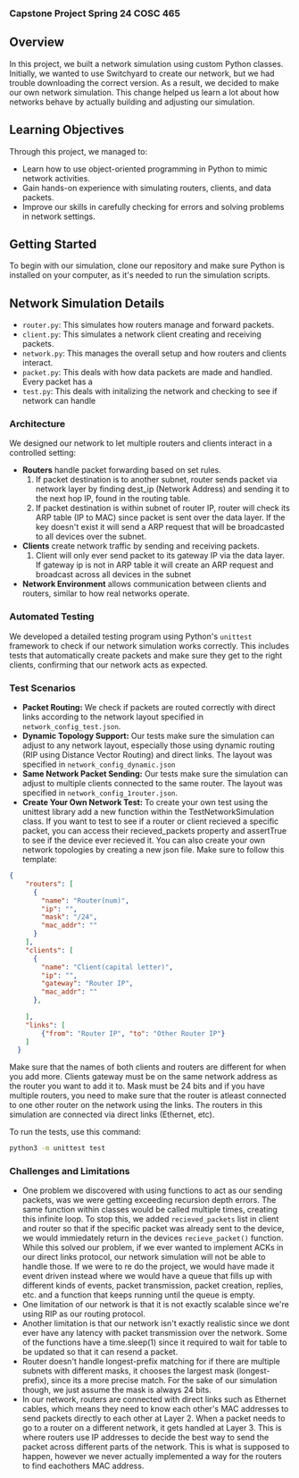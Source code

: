 ### Capstone Project Spring 24 COSC 465

## Overview
In this project, we built a network simulation using custom Python classes. Initially, we wanted to use Switchyard to create our network, but we had trouble downloading the correct version. As a result, we decided to make our own network simulation. This change helped us learn a lot about how networks behave by actually building and adjusting our simulation.

## Learning Objectives
Through this project, we managed to:
* Learn how to use object-oriented programming in Python to mimic network activities.
* Gain hands-on experience with simulating routers, clients, and data packets.
* Improve our skills in carefully checking for errors and solving problems in network settings.

## Getting Started
To begin with our simulation, clone our repository and make sure Python is installed on your computer, as it's needed to run the simulation scripts.

## Network Simulation Details
- `router.py`: This simulates how routers manage and forward packets.
- `client.py`: This simulates a network client creating and receiving packets.
- `network.py`: This manages the overall setup and how routers and clients interact.
- `packet.py`: This deals with how data packets are made and handled. Every packet has a
- `test.py`: This deals with initalizing the network and checking to see if network can handle 

### Architecture
We designed our network to let multiple routers and clients interact in a controlled setting:
- **Routers** handle packet forwarding based on set rules.
    1. If packet destination is to another subnet, router sends packet via network layer by finding dest_ip (Network Address) and sending it to the next hop IP, found in the routing table. 
    2. If packet destination is within subnet of router IP, router will check its ARP table (IP to MAC) since packet is sent over the data layer. If the key doesn't exist it will send a ARP request that will be broadcasted to all devices over the subnet. 
- **Clients** create network traffic by sending and receiving packets.
    1. Client will only ever send packet to its gateway IP via the data layer. If gateway ip is not in ARP table it will create an ARP request and broadcast across all devices in the subnet
- **Network Environment** allows communication between clients and routers, similar to how real networks operate.

### Automated Testing
We developed a detailed testing program using Python's `unittest` framework to check if our network simulation works correctly. This includes tests that automatically create packets and make sure they get to the right clients, confirming that our network acts as expected. 

### Test Scenarios
- **Packet Routing:** We check if packets are routed correctly with direct links according to the network layout specified in `network_config_test.json`.
- **Dynamic Topology Support:** Our tests make sure the simulation can adjust to any network layout, especially those using dynamic routing (RIP using Distance Vector Routing) and direct links. The layout was specified in `network_config_dynamic.json`
-  **Same Network Packet Sending:** Our tests make sure the simulation can adjust to multiple clients connected to the same router. The layout was specified in `network_config_1router.json`.
- **Create Your Own Network Test:** To create your own test using the unittest library add a new function within the TestNetworkSimulation class. If you want to test to see if a router or client recieved a specific packet, you can access their recieved_packets property and assertTrue to see if the device ever recieved it. You can also create your own network topologies by creating a new json file. Make sure to follow this template: 
```json
{
    "routers": [
      {
        "name": "Router(num)",
        "ip": "",
        "mask": "/24", 
        "mac_addr": ""
      }
    ],
    "clients": [
      {
        "name": "Client(capital letter)",
        "ip": "",
        "gateway": "Router IP",
        "mac_addr": ""
      },
      
    ],
    "links": [
        {"from": "Router IP", "to": "Other Router IP"}
    ]
  }
```
Make sure that the names of both clients and routers are different for when you add more. Clients gateway must be on the same network address as the router you want to add it to. Mask must be 24 bits and if you have multiple routers, you need to make sure that the router is atleast connected to one other router on the network using the links. The routers in this simulation are connected via direct links (Ethernet, etc). 


To run the tests, use this command:
```bash
python3 -m unittest test
```

### Challenges and Limitations
- One problem we discovered with using functions to act as our sending packets, was we were getting exceeding recursion depth errors. The same function within classes would be called multiple times, creating this infinite loop. To stop this, we added `recieved_packets` list in client and router so that if the specific packet was already sent to the device, we would immiedately return in the devices `recieve_packet()` function. While this solved our problem, if we ever wanted to implement ACKs in our direct links protocol, our network simulation will not be able to handle those. If we were to re do the project, we would have made it event driven instead where we would have a queue that fills up with different kinds of events, packet transmission, packet creation, replies, etc. and a function that keeps running until the queue is empty. 
- One limitation of our network is that it is not exactly scalable since we're using RIP as our routing protocol.
- Another limitation is that our network isn't exactly realistic since we dont ever have any latency with packet transmission over the network. Some of the functions have a time.sleep(1) since it required to wait for table to be updated so that it can resend a packet. 
- Router doesn't handle longest-prefix matching for if there are multiple subnets with different masks, it chooses the largest mask (longest-prefix), since its a more precise match. For the sake of our simulation though, we just assume the mask is always 24 bits. 
- In our network, routers are connected with direct links such as Ethernet cables, which means they need to know each other's MAC addresses to send packets directly to each other at Layer 2. When a packet needs to go to a router on a different network, it gets handled at Layer 3. This is where routers use IP addresses to decide the best way to send the packet across different parts of the network. This is what is supposed to happen, however we never actually implemented a way for the routers to find eachothers MAC address. 